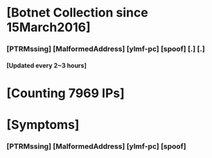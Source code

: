 # [Botnet Collection since 15March2016]
### [PTRMssing] [MalformedAddress] [ylmf-pc] [spoof] [.] [.]
#### [Updated every 2~3 hours]

# [Counting 7969 IPs]

# [Symptoms] 
###   [PTRMssing] [MalformedAddress] [ylmf-pc] [spoof]
